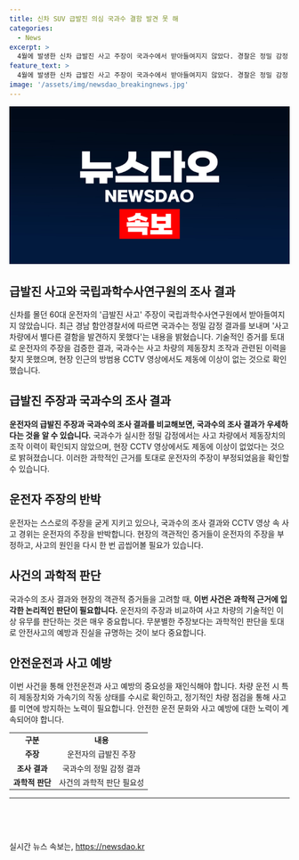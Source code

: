```yaml
---
title: 신차 SUV 급발진 의심 국과수 결함 발견 못 해
categories:
  - News
excerpt: >
  4월에 발생한 신차 급발진 사고 주장이 국과수에서 받아들여지지 않았다. 경찰은 정밀 감정 결과로 사고 차량에서 결함 발견하지 못했다 밝힘. EDR, 블랙박스 분석 결과 제동장치 조작한 이력 없고, 방범용 CCTV에선 제동 불이 들어오지 않았음 확인. 4월17일 함안군 사고 차량은 승용차 추돌 후 1.3km 질주, 운전자는 급발진 주장. (글쓴이: 윤석이 기자, seokyee@yna.co.kr) #급발진_주장 #국과수 #경찰
feature_text: >
  4월에 발생한 신차 급발진 사고 주장이 국과수에서 받아들여지지 않았다. 경찰은 정밀 감정 결과로 사고 차량에서 결함 발견하지 못했다 밝힘. EDR, 블랙박스 분석 결과 제동장치 조작한 이력 없고, 방범용 CCTV에선 제동 불이 들어오지 않았음 확인. 4월17일 함안군 사고 차량은 승용차 추돌 후 1.3km 질주, 운전자는 급발진 주장. (글쓴이: 윤석이 기자, seokyee@yna.co.kr) #급발진_주장 #국과수 #경찰
image: '/assets/img/newsdao_breakingnews.jpg'
---
```


<p><img src="/assets/img/newsdao_breakingnews.jpg" alt="flaretime 속보" /></p>

<h2>급발진 사고와 국립과학수사연구원의 조사 결과</h2>

<p data-ke-size="size16">신차를 몰던 60대 운전자의 '급발진 사고' 주장이 국립과학수사연구원에서 받아들여지지 않았습니다. 최근 경남 함안경찰서에 따르면 국과수는 정밀 감정 결과를 보내며 '사고 차량에서 별다른 결함을 발견하지 못했다'는 내용을 밝혔습니다. 기술적인 증거를 토대로 운전자의 주장을 검증한 결과, 국과수는 사고 차량의 제동장치 조작과 관련된 이력을 찾지 못했으며, 현장 인근의 방범용 CCTV 영상에서도 제동에 이상이 없는 것으로 확인했습니다.</p>

<h2 data-ke-size="size26">급발진 주장과 국과수의 조사 결과</h2>

<p data-ke-size="size16"><b>운전자의 급발진 주장과 국과수의 조사 결과를 비교해보면, 국과수의 조사 결과가 우세하다는 것을 알 수 있습니다.</b> 국과수가 실시한 정밀 감정에서는 사고 차량에서 제동장치의 조작 이력이 확인되지 않았으며, 현장 CCTV 영상에서도 제동에 이상이 없었다는 것으로 밝혀졌습니다. 이러한 과학적인 근거를 토대로 운전자의 주장이 부정되었음을 확인할 수 있습니다.</p>

<h2 data-ke-size="size26">운전자 주장의 반박</h2>

<p data-ke-size="size16">운전자는 스스로의 주장을 굳게 지키고 있으나, 국과수의 조사 결과와 CCTV 영상 속 사고 경위는 운전자의 주장을 반박합니다. 현장의 객관적인 증거들이 운전자의 주장을 부정하고, 사고의 원인을 다시 한 번 곱씹어볼 필요가 있습니다.</p>

<h2 data-ke-size="size26">사건의 과학적 판단</h2>

<p data-ke-size="size16">국과수의 조사 결과와 현장의 객관적 증거들을 고려할 때, <b>이번 사건은 과학적 근거에 입각한 논리적인 판단이 필요합니다.</b> 운전자의 주장과 비교하여 사고 차량의 기술적인 이상 유무를 판단하는 것은 매우 중요합니다. 무분별한 주장보다는 과학적인 판단을 토대로 안전사고의 예방과 진실을 규명하는 것이 보다 중요합니다.</p>

<h2 data-ke-size="size26">안전운전과 사고 예방</h2>

<p data-ke-size="size16">이번 사건을 통해 안전운전과 사고 예방의 중요성을 재인식해야 합니다. 차량 운전 시 특히 제동장치와 가속기의 작동 상태를 수시로 확인하고, 정기적인 차량 점검을 통해 사고를 미연에 방지하는 노력이 필요합니다. 안전한 운전 문화와 사고 예방에 대한 노력이 계속되어야 합니다.</p>

<table>
    <tbody>
        <tr>
            <td style="text-align: center; height: 17px;"><b>구분</b></td>
            <td style="text-align: center; height: 17px;"><b>내용</b></td>
        </tr>
        <tr>
            <td style="text-align: center; height: 17px;"><b>주장</b></td>
            <td style="text-align: center; height: 17px;">운전자의 급발진 주장</td>
        </tr>
        <tr>
            <td style="text-align: center; height: 17px;"><b>조사 결과</b></td>
            <td style="text-align: center; height: 17px;">국과수의 정밀 감정 결과</td>
        </tr>
        <tr>
            <td style="text-align: center; height: 17px;"><b>과학적 판단</b></td>
            <td style="text-align: center; height: 17px;">사건의 과학적 판단 필요성</td>
        </tr>
    </tbody>
</table>

<hr>

<p data-ke-size="size16">&nbsp;</p>

<p data-ke-size="size16">&nbsp;</p>
실시간 뉴스 속보는, <a href="https://newsdao.kr" rel="dofollow">https://newsdao.kr</a>


